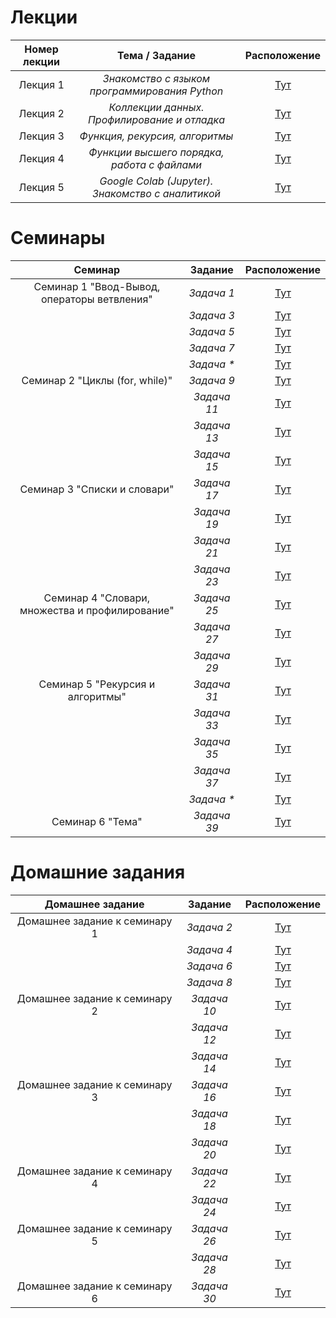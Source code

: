 # Лекции
| **Номер лекции** | **Тема / Задание** | **Расположение** |
|:-------------:|:---------------:|:-------------:|
| Лекция 1|_Знакомство с языком программирования Python_|[Тут](/lection001/task001.py)|
| Лекция 2|_Коллекции данных. Профилирование и отладка_|[Тут](/lection002/task001.py)|
| Лекция 3|_Функция, рекурсия, алгоритмы_|[Тут](/lection003/task001.py)|
| Лекция 4|_Функции высшего порядка, работа с файлами_|[Тут](/lection004/task001.py)|
| Лекция 5|_Google Colab (Jupyter). Знакомство с аналитикой_|[Тут](/lection005/task001.py)|

# Семинары
| **Семинар** | **Задание** | **Расположение** |
|:-------------:|:---------------:|:-------------:|
| Семинар 1 "Ввод-Вывод, операторы ветвления"|_Задача 1_|[Тут](/sem001/task001.py)|
| |_Задача 3_|[Тут](/sem001/task003.py)|
| |_Задача 5_|[Тут](/sem001/task005.py)|
| |_Задача 7_|[Тут](/sem001/task007.py)|
| |_Задача *_|[Тут](/sem001/dop_task.py)|
| Семинар 2 "Циклы (for, while)"|_Задача 9_|[Тут](/sem002/task009.py)|
| |_Задача 11_|[Тут](/sem002/task011.py)|
| |_Задача 13_|[Тут](/sem002/task013.py)|
| |_Задача 15_|[Тут](/sem002/task015.py)|
| Семинар 3 "Списки и словари"|_Задача 17_|[Тут](/sem003/task017.py)|
| |_Задача 19_|[Тут](/sem003/task019.py)|
| |_Задача 21_|[Тут](/sem003/task021.py)|
| |_Задача 23_|[Тут](/sem003/task023.py)|
| Семинар 4 "Словари, множества и профилирование"|_Задача 25_|[Тут](/sem004/task0025.py)|
| |_Задача 27_|[Тут](/sem004/task027.py)|
| |_Задача 29_|[Тут](/sem004/task029.py)|
| Семинар 5 "Рекурсия и алгоритмы"|_Задача 31_|[Тут](/sem005/task0031.py)|
| |_Задача 33_|[Тут](/sem005/task033.py)|
| |_Задача 35_|[Тут](/sem005/task035.py)|
| |_Задача 37_|[Тут](/sem005/task037.py)|
| |_Задача *_|[Тут](/sem005/dop_task.py)|
| Семинар 6 "Тема"|_Задача 39_|[Тут](/sem006/task0039.py)|

# Домашние задания
| **Домашнее задание** | **Задание** | **Расположение** |
|:-------------:|:---------------:|:-------------:|
| Домашнее задание к семинару 1|_Задача 2_|[Тут](/hw001/task002.py)|
| |_Задача 4_|[Тут](/hw001/task004.py)|
| |_Задача 6_|[Тут](/hw001/task006.py)|
| |_Задача 8_|[Тут](/hw001/task008.py)|
| Домашнее задание к семинару 2|_Задача 10_|[Тут](/hw002/task010.py)|
| |_Задача 12_|[Тут](/hw002/task012.py)|
| |_Задача 14_|[Тут](/hw002/task014.py)|
| Домашнее задание к семинару 3|_Задача 16_|[Тут](/hw003/task016.py)|
| |_Задача 18_|[Тут](/hw003/task018.py)|
| |_Задача 20_|[Тут](/hw003/task020.py)|
| Домашнее задание к семинару 4|_Задача 22_|[Тут](/hw004/task022.py)|
| |_Задача 24_|[Тут](/hw004/task024.py)|
| Домашнее задание к семинару 5|_Задача 26_|[Тут](/hw005/task026.py)|
| |_Задача 28_|[Тут](/hw005/task028.py)|
| Домашнее задание к семинару 6|_Задача 30_|[Тут](/hw006/task030.py)|